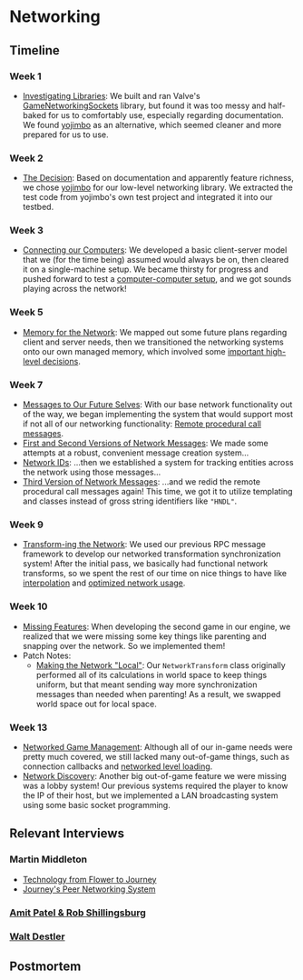 # Networking

## Timeline

### Week 1
- [Investigating Libraries](../../blogs/week-1/#networking): We built and ran Valve's [GameNetworkingSockets](https://github.com/ValveSoftware/GameNetworkingSockets) library, but found it was too messy and half-baked for us to comfortably use, especially regarding documentation. We found [yojimbo](https://github.com/networkprotocol/yojimbo) as an alternative, which seemed cleaner and more prepared for us to use.

### Week 2
- [The Decision](../../blogs/week-2/#the-decision): Based on documentation and apparently feature richness, we chose  [yojimbo](https://github.com/networkprotocol/yojimbo) for our low-level networking library. We extracted the test code from yojimbo's own test project and integrated it into our testbed.

### Week 3
- [Connecting our Computers](../../blogs/week-3/#the-actual-coding-part): We developed a basic client-server model that we (for the time being) assumed would always be on, then cleared it on a single-machine setup. We became thirsty for progress and pushed forward to test a [computer-computer setup](../../blogs/week-3/#game-like-networking), and we got sounds playing across the network!

### Week 5
- [Memory for the Network](../../blogs/week-5/#an-overview-of-the-future): We mapped out some future plans regarding client and server needs, then we transitioned the networking systems onto our own managed memory, which involved some [important high-level decisions](../../blogs/week-5/#mo-players-mo-problems).

### Week 7
- [Messages to Our Future Selves](../../blogs/week-7/#the-way-messages-are-made): With our base network functionality out of the way, we began implementing the system that would support most if not all of our networking functionality: [Remote procedural call messages](../../blogs/week-7/#rpcs).
- [First and Second Versions of Network Messages](../../blogs/week-7/#first-pass-at-rpc-messages): We made some attempts at a robust, convenient message creation system...
- [Network IDs](../../blogs/week-7/#network-identities): ...then we established a system for tracking entities across the network using those messages...
- [Third Version of Network Messages](../../blogs/week-7/#and-a-third-pass-at-rpc-messages): ...and we redid the remote procedural call messages again! This time, we got it to utilize templating and classes instead of gross string identifiers like `"HNDL"`.

### Week 9
- [Transform-ing the Network](../../blogs/week-9/#network-transform): We used our previous RPC message framework to develop our networked transformation synchronization system! After the initial pass, we basically had functional network transforms, so we spent the rest of our time on nice things to have like [interpolation](../../blogs/week-9/#interpolation-or-doing-a-lot-with-a-little) and [optimized network usage](../../blogs/week-9/#fewer-messages-fewer-problems).

### Week 10
- [Missing Features](../../blogs/week-10/#second-game): When developing the second game in our engine, we realized that we were missing some key things like parenting and snapping over the network. So we implemented them!
- Patch Notes:
    - [Making the Network "Local"](../../blogs/week-10/#making-the-network-local): Our `NetworkTransform` class originally performed all of its calculations in world space to keep things uniform, but that meant sending way more synchronization messages than needed when parenting! As a result, we swapped world space out for local space.
  
### Week 13
- [Networked Game Management](../../blogs/week-13/#networked-game-management): Although all of our in-game needs were pretty much covered, we still lacked many out-of-game things, such as connection callbacks and [networked level loading](../../blogs/week-13/#network-load-level).
- [Network Discovery](../../blogs/week-13/#network-discovery): Another big out-of-game feature we were missing was a lobby system! Our previous systems required the player to know the IP of their host, but we implemented a LAN broadcasting system using some basic socket programming.

## Relevant Interviews

### Martin Middleton
- [Technology from Flower to Journey](../../interviews/MartinMiddleton-interview/#technology-from-flower-to-journey)
- [Journey's Peer Networking System](../../interviews/MartinMiddleton-interview/#journeys-peer-networking-system)
### [Amit Patel & Rob Shillingsburg](../../interviews/AmitRob-advice/)
### [Walt Destler](../../interviews/WaltDestler-advice/)

## Postmortem